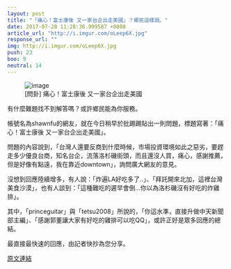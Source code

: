 ```yaml
---
layout: post
title: "「痛心！富士康後 又一家台企出走美國」？鄉民這樣說。"
date: 2017-07-28 11:28:36.999587 +0800
article_url: "http://i.imgur.com/oLeep6X.jpg"
response_url: ""
img: http://i.imgur.com/oLeep6X.jpg
push: 23
boo: 9
neutral: 14
---
```


<figure>
<img src="http://i.imgur.com/oLeep6X.jpg" alt="image">
<figcaption>
[問卦] 痛心！富士康後 又一家台企出走美國
</figcaption>
</figure>



有什麼難題找不到解答嗎？或許鄉民能為你服務。

帳號名為shawnfu的網友，就在今日稍早於批踢踢貼出一則問題，標題寫著：「痛心！富士康後 又一家台企出走美國」。

問題的內容說到，「台灣人還要反商到什麼時候，市場投資環境如此之惡劣，要趕走多少優良台商，知名台企，流落洛杉磯街頭，而且還沒人買，痛心，感謝推薦，但是好像有點遠，我在靠近downtown」，詢問廣大網友的意見。

沒想到回應陸續增多，有人說：「炸遍LA好吃多了..」、「拜託開來北加，這裡台灣美食沙漠」，也有人談到：「這種難吃的遲早會倒...你以為洛杉磯沒有好吃的炸雞排」。

其中，「princeguitar」與「tetsu2008」所說的，「你這水準，直接升做中天新聞部主編」、「感謝郭董讓大家有好吃的雞排可以吃QQ」，或許正好是眾多回應的總結。

最直接最快速的回應，由記者快抄為您分享。

<a href = "https://www.ptt.cc/bbs/Gossiping/M.1501185075.A.4B5.html">原文連結</a>


